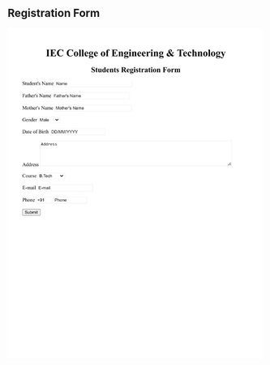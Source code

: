 ## Registration Form
 ![Registration Form](https://raw.githubusercontent.com/gulshankumar143/Web_Design/main/Images_Used/Reg_Form.jpg)
